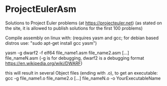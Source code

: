 # ProjectEulerAsm
Solutions to Project Euler problems (at https://projecteuler.net) (as stated on the site, it is allowed to publish solutions for the first 100 problems)

Compile assembly on linux with: (requires yasm and gcc; for debian based distros use: "sudo apt-get install gcc yasm")

yasm -g dwarf2 -f elf64 file_name1.asm file_name2.asm [...] file_nameN.asm
(-g is for debugging, dwarf2 is a debugging format https://en.wikipedia.org/wiki/DWARF)

this will result in several Object files (ending with .o), to get an executable:
gcc -g file_name1.o file_name2.o [...] file_nameN.o -o YourExecutableName
